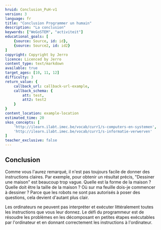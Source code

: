 ```yaml
---
hruid: Conclusion_PuH-v1
version: 3
language: fr
title: "Conclusion Programmer un humain"
description: "La conclusion"
keywords: ["WeGoSTEM", "activiteit"]
educational_goals: [
    {source: Source, id: id}, 
    {source: Source2, id: id2}
]
copyright: Copyright by Jerro
licence: Licenced by Jerro
content_type: text/markdown
available: true
target_ages: [10, 11, 12]
difficulty: 3
return_value: {
    callback_url: callback-url-example,
    callback_schema: {
        att: test,
        att2: test2
    }
}
content_location: example-location
estimated_time: 20
skos_concepts: [
    'http://ilearn.ilabt.imec.be/vocab/curr1/s-computers-en-systemen', 
    'http://ilearn.ilabt.imec.be/vocab/curr1/s-informatie-verwerven'
]
teacher_exclusive: false
---
```


## Conclusion

Comme vous l'aurez remarqué, il n'est pas toujours facile de donner des instructions claires. Par exemple, pour obtenir un résultat précis, "Dessiner une maison" est beaucoup trop vague. Quelle est la forme de la maison ? Quelle doit être la taille de la maison ? Où sur ma feuille dois-je commencer à dessiner ? Parce que les robots ne sont pas autorisés à poser des questions, cela devient d'autant plus clair.

Les ordinateurs ne peuvent pas interpréter et exécuter littéralement toutes les instructions que vous leur donnez. Le défi du programmeur est de résoudre les problèmes en les décomposant en petites étapes exécutables par l'ordinateur et en donnant correctement les instructions à l'ordinateur.